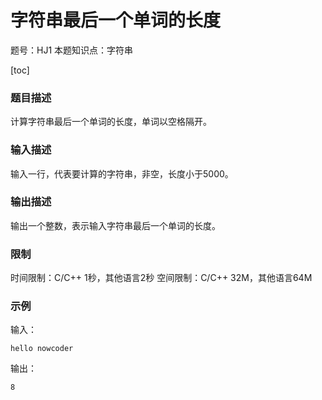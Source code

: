 # 	字符串最后一个单词的长度

题号：HJ1
本题知识点：字符串

[toc]

### 题目描述

计算字符串最后一个单词的长度，单词以空格隔开。

### 输入描述

输入一行，代表要计算的字符串，非空，长度小于5000。

### 输出描述

输出一个整数，表示输入字符串最后一个单词的长度。

### 限制
时间限制：C/C++ 1秒，其他语言2秒 
空间限制：C/C++ 32M，其他语言64M

### 示例

输入：
```
hello nowcoder
```

输出：
```
8
```